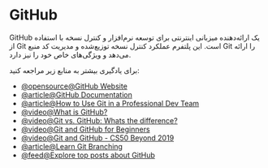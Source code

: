 # GitHub

GitHub یک ارائه‌دهنده میزبانی اینترنتی برای توسعه نرم‌افزار و کنترل نسخه با استفاده از Git است. این پلتفرم عملکرد کنترل نسخه توزیع‌شده و مدیریت کد منبع Git را ارائه می‌دهد و ویژگی‌های خاص خود را نیز دارد.

برای یادگیری بیشتر به منابع زیر مراجعه کنید:

- [@opensource@GitHub Website](https://github.com)
- [@article@GitHub Documentation](https://docs.github.com/en/get-started/quickstart)
- [@article@How to Use Git in a Professional Dev Team](https://ooloo.io/project/github-flow)
- [@video@What is GitHub?](https://www.youtube.com/watch?v=w3jLJU7DT5E)
- [@video@Git vs. GitHub: Whats the difference?](https://www.youtube.com/watch?v=wpISo9TNjfU)
- [@video@Git and GitHub for Beginners](https://www.youtube.com/watch?v=RGOj5yH7evk)
- [@video@Git and GitHub - CS50 Beyond 2019](https://www.youtube.com/watch?v=eulnSXkhE7I)
- [@article@Learn Git Branching](https://learngitbranching.js.org/?locale=en_us)
- [@feed@Explore top posts about GitHub](https://app.daily.dev/tags/github?ref=roadmapsh)
